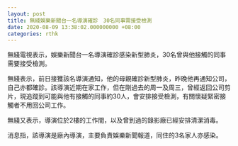 ```yaml
---
layout: post
title: 無綫娛樂新聞台一名導演確診　30名同事需接受檢測
date: 2020-08-09 13:38:02.000000000 +08:00
categories: rthk
---
```


無綫電視表示，娛樂新聞台一名導演確診感染新型肺炎，30名曾與他接觸的同事需要接受檢測。

無綫表示，前日接獲該名導演通知，他的母親確診新型肺炎，昨晚他再通知公司，自己亦都確診。該導演近期在家工作，但在剛過去的周一及周三，曾經返回公司剪片，現追蹤到可能與他有接觸的同事約30人，會安排接受檢測，有關懷疑緊密接觸者不用回公司工作。

無綫又表示，導演位於2樓的工作間，以及曾到過的錄影廠已經安排清潔消毒。

消息指，該導演是廠內導演，主要負責娛樂新聞報道，同住的3名家人亦感染。
